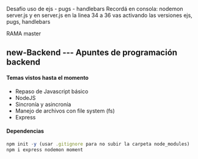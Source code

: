 Desafio uso de ejs - pugs - handlebars
Recordá en consola: nodemon server.js y en server.js en la linea 34 a 36 vas activando las versiones ejs, pugs, handlebars

RAMA master

## new-Backend --- Apuntes de programación backend

#### Temas vistos hasta el momento

+ Repaso de Javascript básico
+ NodeJS
+ Sincronía y asincronía
+ Manejo de archivos con file system (fs)
+ Express

#### Dependencias
```Javascript
npm init -y (usar .gitignore para no subir la carpeta node_modules)
npm i express nodemon moment
```

